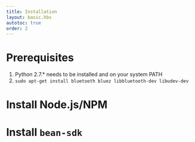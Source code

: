 ```yaml
---
title: Installation
layout: basic.hbs
autotoc: true
order: 2
---
```


# Prerequisites

1. Python 2.7.* needs to be installed and on your system PATH
2. `sudo apt-get install bluetooth bluez libbluetooth-dev libudev-dev`

# Install Node.js/NPM

# Install `bean-sdk`
